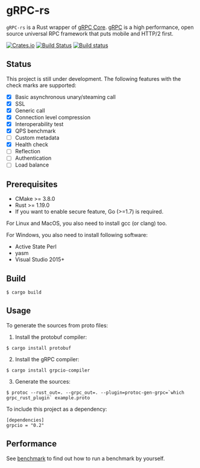 # gRPC-rs

`gRPC-rs` is a Rust wrapper of [gRPC Core](https://github.com/grpc/grpc). [gRPC](http://www.grpc.io) is a high performance, open source universal RPC framework that puts mobile and HTTP/2 first.

[![Crates.io](https://img.shields.io/crates/v/grpcio.svg?maxAge=2592000)](https://crates.io/crates/grpcio)
[![Build Status](https://travis-ci.org/pingcap/grpc-rs.svg)](https://travis-ci.org/pingcap/grpc-rs)
[![Build status](https://ci.appveyor.com/api/projects/status/1cofa3nih5fm2kb0/branch/master?svg=true)](https://ci.appveyor.com/project/busyjay/grpc-rs/branch/master)

Status
------
This project is still under development. The following features with the check marks are supported:

- [x] Basic asynchronous unary/steaming call 
- [x] SSL
- [x] Generic call
- [x] Connection level compression
- [x] Interoperability test
- [x] QPS benchmark
- [ ] Custom metadata
- [x] Health check
- [ ] Reflection
- [ ] Authentication
- [ ] Load balance

Prerequisites
-------------

- CMake >= 3.8.0
- Rust >= 1.19.0
- If you want to enable secure feature, Go (>=1.7) is required.

For Linux and MacOS, you also need to install gcc (or clang) too.

For Windows, you also need to install following software:

- Active State Perl 
- yasm
- Visual Studio 2015+

Build
-----

```
$ cargo build
```

Usage
-----

To generate the sources from proto files:

1. Install the protobuf compiler:

```
$ cargo install protobuf
```

2. Install the gRPC compiler:

```
$ cargo install grpcio-compiler
```

3. Generate the sources:

```
$ protoc --rust_out=. --grpc_out=. --plugin=protoc-gen-grpc=`which grpc_rust_plugin` example.proto
```

To include this project as a dependency:

```
[dependencies]
grpcio = "0.2"
```

Performance
-----------
See [benchmark](https://github.com/pingcap/grpc-rs/tree/master/benchmark) to find out how to run a benchmark by yourself.
